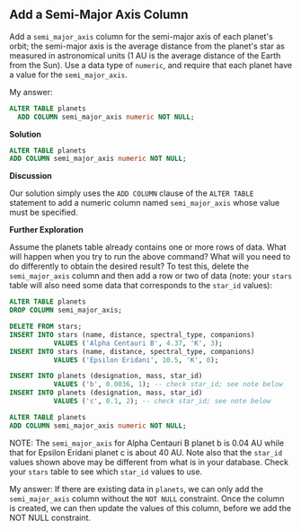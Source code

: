 ## Add a Semi-Major Axis Column

Add a `semi_major_axis` column for the semi-major axis of each planet's orbit; the semi-major axis is the average distance from the planet's star as measured in astronomical units (1 AU is the average distance of the Earth from the Sun). Use a data type of `numeric`, and require that each planet have a value for the `semi_major_axis`.

My answer:
```sql
ALTER TABLE planets
  ADD COLUMN semi_major_axis numeric NOT NULL;
```


**Solution**
```sql
ALTER TABLE planets
ADD COLUMN semi_major_axis numeric NOT NULL;
```

**Discussion**

Our solution simply uses the `ADD COLUMN` clause of the `ALTER TABLE` statement to add a numeric column named `semi_major_axis` whose value must be specified.


**Further Exploration**

Assume the planets table already contains one or more rows of data. What will happen when you try to run the above command? What will you need to do differently to obtain the desired result? To test this, delete the `semi_major_axis` column and then add a row or two of data (note: your `stars` table will also need some data that corresponds to the `star_id` values):

```sql
ALTER TABLE planets
DROP COLUMN semi_major_axis;

DELETE FROM stars;
INSERT INTO stars (name, distance, spectral_type, companions)
           VALUES ('Alpha Centauri B', 4.37, 'K', 3);
INSERT INTO stars (name, distance, spectral_type, companions)
           VALUES ('Epsilon Eridani', 10.5, 'K', 0);

INSERT INTO planets (designation, mass, star_id)
           VALUES ('b', 0.0036, 1); -- check star_id; see note below
INSERT INTO planets (designation, mass, star_id)
           VALUES ('c', 0.1, 2); -- check star_id; see note below

ALTER TABLE planets
ADD COLUMN semi_major_axis numeric NOT NULL;
```

NOTE: The `semi_major_axis` for Alpha Centauri B planet b is 0.04 AU while that for Epsilon Eridani planet c is about 40 AU. Note also that the `star_id` values shown above may be different from what is in your database. Check your `stars` table to see which `star_id` values to use.


My answer:
If there are existing data in `planets`, we can only add the `semi_major_axis`
column without the `NOT NULL` constraint. Once the column is created, we can
then update the values of this column, before we add the NOT NULL constraint.
